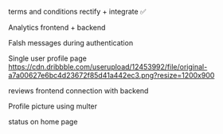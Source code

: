 terms and conditions rectify + integrate ✅

Analytics frontend + backend

Falsh messages during authentication

Single user profile page
https://cdn.dribbble.com/userupload/12453992/file/original-a7a00627e6bc4d23672f85d41a442ec3.png?resize=1200x900

reviews frontend connection with backend

Profile picture using multer

status on home page